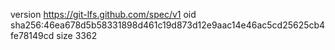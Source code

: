 version https://git-lfs.github.com/spec/v1
oid sha256:46ea678d5b58331898d461c19d873d12e9aac14e46ac5cd25625cb4fe78149cd
size 3362

